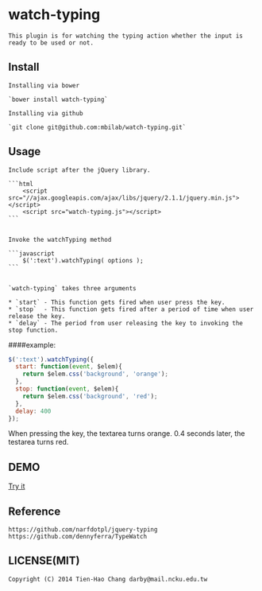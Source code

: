 # watch-typing

	This plugin is for watching the typing action whether the input is ready to be used or not.

## Install

 	Installing via bower
 
 	`bower install watch-typing`

	Installing via github

 	`git clone git@github.com:mbilab/watch-typing.git`
	

## Usage

	Include script after the jQuery library.

	```html
		<script src="//ajax.googleapis.com/ajax/libs/jquery/2.1.1/jquery.min.js"></script>
		<script src="watch-typing.js"></script> 
	```


	Invoke the watchTyping method

	```javascript
		$(':text').watchTyping( options );
	```


 	`watch-typing` takes three arguments

	* `start` - This function gets fired when user press the key.
	* `stop`  - This function gets fired after a period of time when user release the key.
	* `delay` - The period from user releasing the key to invoking the stop function. 


####example:

```javascript
$(':text').watchTyping({
  start: function(event, $elem){
    return $elem.css('background', 'orange');
  },
  stop: function(event, $elem){
    return $elem.css('background', 'red');
  },
  delay: 400
});
```

When pressing the key, the textarea turns orange. 
0.4 seconds later, the testarea turns red.

## DEMO

[Try it](http://merry.ee.ncku.edu.tw/~yuting/watch-typing/)


## Reference

    https://github.com/narfdotpl/jquery-typing
    https://github.com/dennyferra/TypeWatch

## LICENSE(MIT)

	Copyright (C) 2014 Tien-Hao Chang darby@mail.ncku.edu.tw

